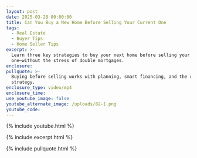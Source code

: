 ```yaml
---
layout: post
date: 2025-03-28 00:00:00
title: Can You Buy a New Home Before Selling Your Current One
tags:
  - Real Estate
  - Buyer Tips
  - Home Seller Tips
excerpt: >-
  Learn three key strategies to buy your next home before selling your current
  one—without the stress of double mortgages.
enclosure:
pullquote: >-
  Buying before selling works with planning, smart financing, and the right
  strategy.
enclosure_type: video/mp4
enclosure_time:
use_youtube_image: false
youtube_alternate_image: /uploads/82-1.png
youtube_code:
---
```

{% include youtube.html %}

{% include excerpt.html %}

{% include pullquote.html %}